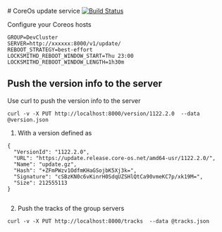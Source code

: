 # CoreOs update service
[![Build Status](https://travis-ci.org/pegerto/coreos-update-service.svg?branch=master)](https://travis-ci.org/pegerto/coreos-update-service)


Configure your Coreos hosts

```
GROUP=DevCluster
SERVER=http://xxxxxx:8000/v1/update/
REBOOT_STRATEGY=best-effort
LOCKSMITHD_REBOOT_WINDOW_START=Thu 23:00
LOCKSMITHD_REBOOT_WINDOW_LENGTH=1h30m
```

## Push the version info to the server

Use curl to push the version info to the server

```
curl -v -X PUT http://localhost:8000/version/1122.2.0  --data @version.json
```

1. With a version defined as

```
{
  "VersionId": "1122.2.0",
  "URL": "https://update.release.core-os.net/amd64-usr/1122.2.0/",
  "Name": "update.gz",
  "Hash": "+ZFmPWzv1OdfmKHaGSojbK5Xj3k=",
  "Signature": "cSBzKN0c6vKinrH0SdqUZSHlQtCa90vmeKC7p/xk19M=",
  "Size": 212555113
}


```

2. Push the tracks of the group servers

```
curl -v -X PUT http://localhost:8000/tracks  --data @tracks.json

```
